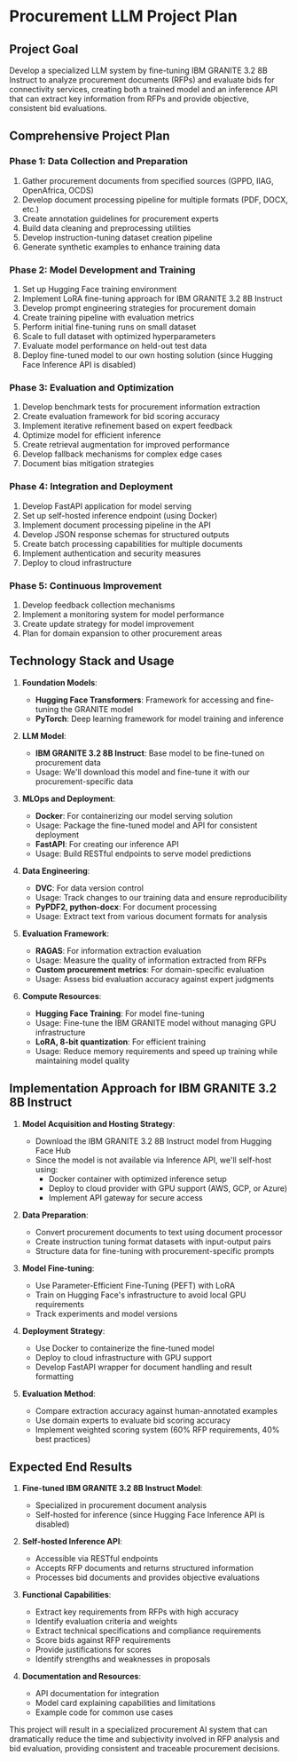 # Procurement LLM Project Plan

## Project Goal
Develop a specialized LLM system by fine-tuning IBM GRANITE 3.2 8B Instruct to analyze procurement documents (RFPs) and evaluate bids for connectivity services, creating both a trained model and an inference API that can extract key information from RFPs and provide objective, consistent bid evaluations.

## Comprehensive Project Plan

### Phase 1: Data Collection and Preparation
1. Gather procurement documents from specified sources (GPPD, IIAG, OpenAfrica, OCDS)
2. Develop document processing pipeline for multiple formats (PDF, DOCX, etc.)
3. Create annotation guidelines for procurement experts
4. Build data cleaning and preprocessing utilities
5. Develop instruction-tuning dataset creation pipeline
6. Generate synthetic examples to enhance training data

### Phase 2: Model Development and Training
1. Set up Hugging Face training environment
2. Implement LoRA fine-tuning approach for IBM GRANITE 3.2 8B Instruct
3. Develop prompt engineering strategies for procurement domain
4. Create training pipeline with evaluation metrics
5. Perform initial fine-tuning runs on small dataset
6. Scale to full dataset with optimized hyperparameters
7. Evaluate model performance on held-out test data
8. Deploy fine-tuned model to our own hosting solution (since Hugging Face Inference API is disabled)

### Phase 3: Evaluation and Optimization
1. Develop benchmark tests for procurement information extraction
2. Create evaluation framework for bid scoring accuracy
3. Implement iterative refinement based on expert feedback
4. Optimize model for efficient inference
5. Create retrieval augmentation for improved performance
6. Develop fallback mechanisms for complex edge cases
7. Document bias mitigation strategies

### Phase 4: Integration and Deployment
1. Develop FastAPI application for model serving
2. Set up self-hosted inference endpoint (using Docker)
3. Implement document processing pipeline in the API
4. Develop JSON response schemas for structured outputs
5. Create batch processing capabilities for multiple documents
6. Implement authentication and security measures
7. Deploy to cloud infrastructure

### Phase 5: Continuous Improvement
1. Develop feedback collection mechanisms
2. Implement a monitoring system for model performance
3. Create update strategy for model improvement
4. Plan for domain expansion to other procurement areas

## Technology Stack and Usage

1. **Foundation Models**:
   - **Hugging Face Transformers**: Framework for accessing and fine-tuning the GRANITE model
   - **PyTorch**: Deep learning framework for model training and inference

2. **LLM Model**:
   - **IBM GRANITE 3.2 8B Instruct**: Base model to be fine-tuned on procurement data
   - Usage: We'll download this model and fine-tune it with our procurement-specific data

3. **MLOps and Deployment**:
   - **Docker**: For containerizing our model serving solution
   - Usage: Package the fine-tuned model and API for consistent deployment
   - **FastAPI**: For creating our inference API
   - Usage: Build RESTful endpoints to serve model predictions

4. **Data Engineering**:
   - **DVC**: For data version control
   - Usage: Track changes to our training data and ensure reproducibility
   - **PyPDF2, python-docx**: For document processing
   - Usage: Extract text from various document formats for analysis

5. **Evaluation Framework**:
   - **RAGAS**: For information extraction evaluation
   - Usage: Measure the quality of information extracted from RFPs
   - **Custom procurement metrics**: For domain-specific evaluation
   - Usage: Assess bid evaluation accuracy against expert judgments

6. **Compute Resources**:
   - **Hugging Face Training**: For model fine-tuning
   - Usage: Fine-tune the IBM GRANITE model without managing GPU infrastructure
   - **LoRA, 8-bit quantization**: For efficient training
   - Usage: Reduce memory requirements and speed up training while maintaining model quality

## Implementation Approach for IBM GRANITE 3.2 8B Instruct

1. **Model Acquisition and Hosting Strategy**:
   - Download the IBM GRANITE 3.2 8B Instruct model from Hugging Face Hub
   - Since the model is not available via Inference API, we'll self-host using:
     - Docker container with optimized inference setup
     - Deploy to cloud provider with GPU support (AWS, GCP, or Azure)
     - Implement API gateway for secure access

2. **Data Preparation**:
   - Convert procurement documents to text using document processor
   - Create instruction tuning format datasets with input-output pairs
   - Structure data for fine-tuning with procurement-specific prompts

3. **Model Fine-tuning**:
   - Use Parameter-Efficient Fine-Tuning (PEFT) with LoRA
   - Train on Hugging Face's infrastructure to avoid local GPU requirements
   - Track experiments and model versions

4. **Deployment Strategy**:
   - Use Docker to containerize the fine-tuned model
   - Deploy to cloud infrastructure with GPU support
   - Develop FastAPI wrapper for document handling and result formatting

5. **Evaluation Method**:
   - Compare extraction accuracy against human-annotated examples
   - Use domain experts to evaluate bid scoring accuracy
   - Implement weighted scoring system (60% RFP requirements, 40% best practices)

## Expected End Results

1. **Fine-tuned IBM GRANITE 3.2 8B Instruct Model**:
   - Specialized in procurement document analysis
   - Self-hosted for inference (since Hugging Face Inference API is disabled)

2. **Self-hosted Inference API**:
   - Accessible via RESTful endpoints
   - Accepts RFP documents and returns structured information
   - Processes bid documents and provides objective evaluations

3. **Functional Capabilities**:
   - Extract key requirements from RFPs with high accuracy
   - Identify evaluation criteria and weights
   - Extract technical specifications and compliance requirements
   - Score bids against RFP requirements
   - Provide justifications for scores
   - Identify strengths and weaknesses in proposals

4. **Documentation and Resources**:
   - API documentation for integration
   - Model card explaining capabilities and limitations
   - Example code for common use cases

This project will result in a specialized procurement AI system that can dramatically reduce the time and subjectivity involved in RFP analysis and bid evaluation, providing consistent and traceable procurement decisions.